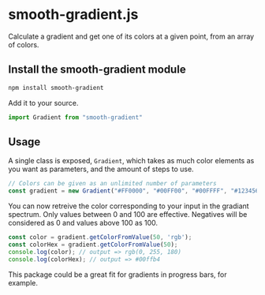 
smooth-gradient.js
========================

Calculate a gradient and get one of its colors at a given point, from an array of colors.

Install the smooth-gradient module
---------------------------------

```bash
npm install smooth-gradient
```

Add it to your source.

```javascript
import Gradient from "smooth-gradient"
```

Usage
--------------------

A single class is exposed, `Gradient`, which takes as much color elements as you want as parameters, and the amount of steps to use.

```javascript
// Colors can be given as an unlimited number of parameters
const gradient = new Gradient("#FF0000", "#00FF00", "#00FFFF", "#123456");
```

You can now retreive the color corresponding to your input in the gradiant spectrum.
Only values between 0 and 100 are effective. Negatives will be considered as 0 and values above 100 as 100.

```javascript
const color = gradient.getColorFromValue(50, 'rgb');
const colorHex = gradient.getColorFromValue(50);
console.log(color); // output => rgb(0, 255, 180)
console.log(colorHex); // output => #00ffb4
```

This package could be a great fit for gradients in progress bars, for example.
